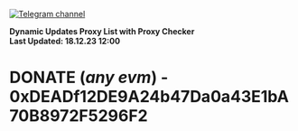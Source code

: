 [![Telegram channel](https://img.shields.io/endpoint?url=https://runkit.io/damiankrawczyk/telegram-badge/branches/master?url=https://t.me/n4z4v0d)](https://t.me/n4z4v0d) 

**Dynamic Updates Proxy List with Proxy Checker**  
**Last Updated: 18.12.23 12:00**

# DONATE (_any evm_) - 0xDEADf12DE9A24b47Da0a43E1bA70B8972F5296F2
